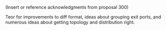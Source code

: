 

(Insert or reference acknowledgments from proposal 300)

Teor for improvements to diff format, ideas about grouping exit ports, and
numerous ideas about getting topology and distribution right.
